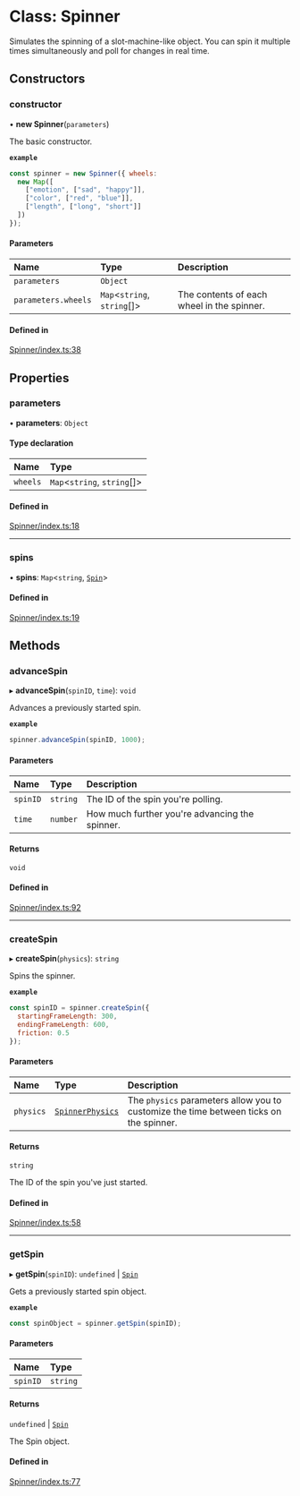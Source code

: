 # Class: Spinner

Simulates the spinning of a slot-machine-like object.
You can spin it multiple times simultaneously
 and poll for changes in real time.

## Constructors

### constructor

• **new Spinner**(`parameters`)

The basic constructor.

**`example`**
```js
const spinner = new Spinner({ wheels:
  new Map([
    ["emotion", ["sad", "happy"]],
    ["color", ["red", "blue"]],
    ["length", ["long", "short"]]
  ])
});
```

#### Parameters

| Name | Type | Description |
| :------ | :------ | :------ |
| `parameters` | `Object` |  |
| `parameters.wheels` | `Map`<`string`, `string`[]\> | The contents of each wheel in the spinner. |

#### Defined in

[Spinner/index.ts:38](https://github.com/daniellacosse/idea-spinner/blob/4b5c02d/packages/spinner/Spinner/index.ts#L38)

## Properties

### parameters

• **parameters**: `Object`

#### Type declaration

| Name | Type |
| :------ | :------ |
| `wheels` | `Map`<`string`, `string`[]\> |

#### Defined in

[Spinner/index.ts:18](https://github.com/daniellacosse/idea-spinner/blob/4b5c02d/packages/spinner/Spinner/index.ts#L18)

___

### spins

• **spins**: `Map`<`string`, [`Spin`](https://github.com/daniellacosse/idea-spinner/tree/main/packages/spinner/docs/classes/Spin.md)\>

#### Defined in

[Spinner/index.ts:19](https://github.com/daniellacosse/idea-spinner/blob/4b5c02d/packages/spinner/Spinner/index.ts#L19)

## Methods

### advanceSpin

▸ **advanceSpin**(`spinID`, `time`): `void`

Advances a previously started spin.

**`example`**
```js
spinner.advanceSpin(spinID, 1000);
```

#### Parameters

| Name | Type | Description |
| :------ | :------ | :------ |
| `spinID` | `string` | The ID of the spin you're polling. |
| `time` | `number` | How much further you're advancing the spinner. |

#### Returns

`void`

#### Defined in

[Spinner/index.ts:92](https://github.com/daniellacosse/idea-spinner/blob/4b5c02d/packages/spinner/Spinner/index.ts#L92)

___

### createSpin

▸ **createSpin**(`physics`): `string`

Spins the spinner.

**`example`**
```js
const spinID = spinner.createSpin({
  startingFrameLength: 300,
  endingFrameLength: 600,
  friction: 0.5
});
```

#### Parameters

| Name | Type | Description |
| :------ | :------ | :------ |
| `physics` | [`SpinnerPhysics`](https://github.com/daniellacosse/idea-spinner/tree/main/packages/spinner/docs/interfaces/SpinnerPhysics.md) | The `physics` parameters allow you to customize  the time between ticks on the spinner. |

#### Returns

`string`

The ID of the spin you've just started.

#### Defined in

[Spinner/index.ts:58](https://github.com/daniellacosse/idea-spinner/blob/4b5c02d/packages/spinner/Spinner/index.ts#L58)

___

### getSpin

▸ **getSpin**(`spinID`): `undefined` \| [`Spin`](https://github.com/daniellacosse/idea-spinner/tree/main/packages/spinner/docs/classes/Spin.md)

Gets a previously started spin object.

**`example`**
```js
const spinObject = spinner.getSpin(spinID);
```

#### Parameters

| Name | Type |
| :------ | :------ |
| `spinID` | `string` |

#### Returns

`undefined` \| [`Spin`](https://github.com/daniellacosse/idea-spinner/tree/main/packages/spinner/docs/classes/Spin.md)

The Spin object.

#### Defined in

[Spinner/index.ts:77](https://github.com/daniellacosse/idea-spinner/blob/4b5c02d/packages/spinner/Spinner/index.ts#L77)
